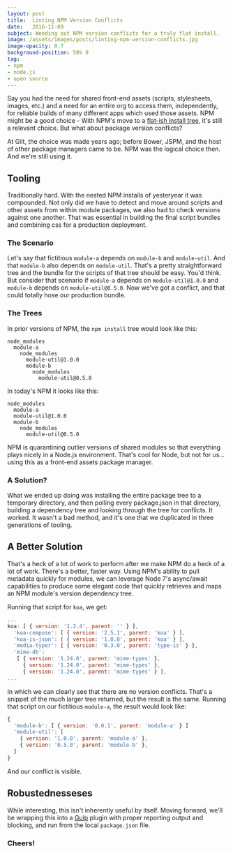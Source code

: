 ```yaml
---
layout: post
title:  Linting NPM Version Conflicts
date:   2016-11-09
subject: Weeding out NPM version conflicts for a truly flat install.
image: /assets/images/posts/linting-npm-version-conflicts.jpg
image-opacity: 0.7
background-position: 50% 0
tag:
- npm
- node.js
- open source
---
```


Say you had the need for shared front-end assets (scripts, stylesheets, images,
etc.) and a need for an entire org to access them, independently, for reliable
builds of many different apps which used those assets. NPM might be a good
choice - With NPM's move to a [flat-ish install tree](https://docs.npmjs.com/how-npm-works/npm3),
it's still a relevant choice. But what about package version conflicts?

<!-- more -->

At Gilt, the choice was made years ago; before Bower, JSPM, and the host of other
package managers came to be. NPM was the logical choice then. And we're still
using it.

## Tooling

Traditionally hard. With the nested NPM installs of yesteryear it was compounded.
Not only did we have to detect and move around scripts and other assets from
within module packages, we also had to check versions against one another. That
was essential in building the final script bundles and combining css for a
production deployment.

### The Scenario

Let's say that fictitious `module-a` depends on `module-b` and `module-util`. And
that `module-b` also depends on `module-util`. That's a pretty straightforward
tree and the bundle for the scripts of that tree should be easy. You'd think.
But consider that scenario if `module-a` depends on `module-util@1.0.0` and
`module-b` depends on `module-util@0.5.0`. Now we've got a conflict, and that
could totally hose our production bundle.

### The Trees

In prior versions of NPM, the `npm install` tree would look like this:

```
node_modules
  module-a
    node_modules
      module-util@1.0.0
      module-b
        node_modules
          module-util@0.5.0
```

In today's NPM it looks like this:

```
node_modules
  module-a
  module-util@1.0.0
  module-b
    node_modules
      module-util@0.5.0
```

NPM is quarantining outlier versions of shared modules so that everything plays
nicely in a Node.js environment. That's cool for Node, but not for us... using
this as a front-end assets package manager.

### A Solution?

What we ended up doing was installing the entire package tree to a temporary
directory, and then polling every package.json in that directory, building a
dependency tree and looking through the tree for conflicts. It worked. It wasn't
a bad method, and it's one that we duplicated in three generations of tooling.

## A Better Solution

That's a heck of a lot of work to perform after we make NPM do a heck of a lot
of work. There's a better, faster way. Using NPM's ability to pull metadata
quickly for modules, we can leverage Node 7's async/await capabilities to
produce some elegant code that quickly retrieves and maps an NPM module's
version dependency tree.

<script src="https://gist.github.com/shellscape/c262ec5d74811525b1fe8c7e26a2c7e1.js"></script>

Running that script for `koa`, we get:

```js
...
koa: [ { version: '1.2.4', parent: '' } ],
  'koa-compose': [ { version: '2.5.1', parent: 'koa' } ],
  'koa-is-json': [ { version: '1.0.0', parent: 'koa' } ],
  'media-typer': [ { version: '0.3.0', parent: 'type-is' } ],
  'mime-db':
   [ { version: '1.24.0', parent: 'mime-types' },
     { version: '1.24.0', parent: 'mime-types' },
     { version: '1.24.0', parent: 'mime-types' } ],
...
```

In which we can clearly see that there are no version conflicts. That's a snippet
of the much larger tree returned, but the result is the same. Running that script
on our fictitious `module-a`, the result would look like:

```js
{
  'module-b': [ { version: '0.0.1', parent: 'module-a' } ]
  'module-util': [
    { version: '1.0.0', parent: 'module-a' },
    { version: '0.5.0', parent: 'module-b' },
  ]
}
```

And our conflict is visible.

## Robustednesseses

While interesting, this isn't inherently useful by itself. Moving forward, we'll
be wrapping this into a [Gulp](http://gulpjs.com) plugin with proper reporting
output and blocking, and run from the local `package.json` file.

### Cheers!
